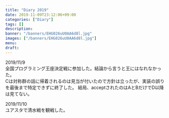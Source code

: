 ```yaml
---
title: "Diary 2019"
date: 2019-11-09T23:12:06+09:00
categories: ["Diary"]
tags: []
description:
banner: "/banners/EHG026uU0AA6d8l.jpg"
images: ["/banners/EHG026uU0AA6d8l.jpg"]
menu: 
draft:
---
```

2019/11/9   
全国プログラミング王座決定戦に参加した。結論から言うと王にはなれなかった。  
Cは対称群の話に帰着されるのは見当が付いたので方針は立ったが、実装の誤りを最後まで特定できずに終了した。
結局、acceptされたのはAとBだけでD以降は見てない。
<!--more-->
2019/11/10  
ユアスタで清水戦を観戦した。